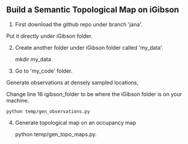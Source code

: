 ## Build a Semantic Topological Map on iGibson

1. First download the github repo under branch 'jana'.

Put it directly under iGibson folder.

2. Create another folder under iGibson folder called 'my_data'.

    mkdir my_data

3. Go to 'my_code' folder.

Generate observations at densely sampled locations,

Change line 16 igibson_folder to be where the iGibson folder is on your machine.
    
    python temp/gen_observations.py

4. Generate topological map on an occupancy map

    python temp/gen_topo_maps.py.
